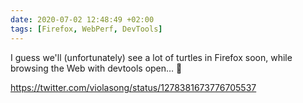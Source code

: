 ```yaml
---
date: 2020-07-02 12:48:49 +02:00
tags: [Firefox, WebPerf, DevTools]
---
```


I guess we'll (unfortunately) see a lot of turtles in Firefox soon, while browsing the Web with devtools open… 🐢

https://twitter.com/violasong/status/1278381673776705537
